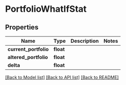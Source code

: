 # PortfolioWhatIfStat

## Properties
Name | Type | Description | Notes
------------ | ------------- | ------------- | -------------
**current_portfolio** | **float** |  | 
**altered_portfolio** | **float** |  | 
**delta** | **float** |  | 

[[Back to Model list]](../README.md#documentation-for-models) [[Back to API list]](../README.md#documentation-for-api-endpoints) [[Back to README]](../README.md)


